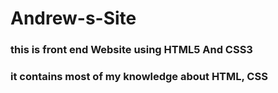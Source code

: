 # Andrew-s-Site

### this is front end Website using HTML5 And CSS3 
### it contains most of my knowledge about HTML, CSS
